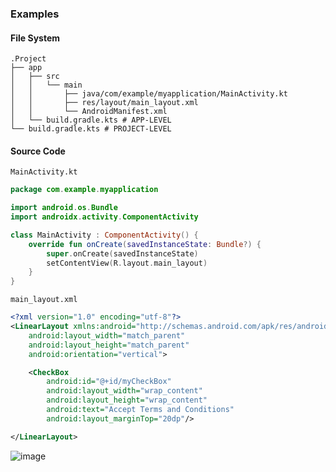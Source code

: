 ### Examples
#### File System
```
.Project
├── app
│   ├── src
│   │   └── main
│   │       ├── java/com/example/myapplication/MainActivity.kt
│   │       ├── res/layout/main_layout.xml
│   │       └── AndroidManifest.xml
│   └── build.gradle.kts # APP-LEVEL
└── build.gradle.kts # PROJECT-LEVEL
```

#### Source Code
`MainActivity.kt`
```kotlin
package com.example.myapplication

import android.os.Bundle
import androidx.activity.ComponentActivity

class MainActivity : ComponentActivity() {
    override fun onCreate(savedInstanceState: Bundle?) {
        super.onCreate(savedInstanceState)
        setContentView(R.layout.main_layout)
    }
}
```

`main_layout.xml`

```xml
<?xml version="1.0" encoding="utf-8"?>
<LinearLayout xmlns:android="http://schemas.android.com/apk/res/android"
    android:layout_width="match_parent"
    android:layout_height="match_parent"
    android:orientation="vertical">

    <CheckBox
        android:id="@+id/myCheckBox"
        android:layout_width="wrap_content"
        android:layout_height="wrap_content"
        android:text="Accept Terms and Conditions"
        android:layout_marginTop="20dp"/>

</LinearLayout>
```

![image](https://github.com/user-attachments/assets/5b7ef44f-7c02-496c-b416-d9f6127923a2)
